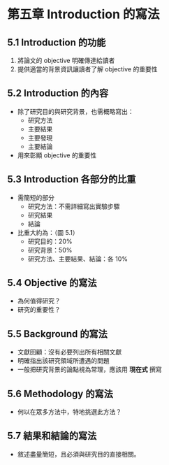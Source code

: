 # 第五章 Introduction 的寫法

## 5.1 Introduction 的功能

1. 將論文的 objective 明確傳達給讀者
2. 提供適當的背景資訊讓讀者了解 objective 的重要性

## 5.2 Introduction 的內容

* 除了研究目的與研究背景，也需概略寫出：
  * 研究方法
  * 主要結果
  * 主要發現
  * 主要結論
* 用來彰顯 objective 的重要性

## 5.3 Introduction 各部分的比重

* 需簡短的部分
  * 研究方法：不需詳細寫出實驗步驟
  * 研究結果
  * 結論
* 比重大約為：（圖 5.1）
  * 研究目的：20%
  * 研究背景：50%
  * 研究方法、主要結果、結論：各 10%
  
## 5.4 Objective 的寫法

* 為何值得研究？
* 研究的重要性？

## 5.5 Background 的寫法

* 文獻回顧：沒有必要列出所有相關文獻
* 明確指出該研究領域所遭遇的問題
* 一般把研究背景的論點視為常理，應該用 **現在式** 撰寫

## 5.6 Methodology 的寫法

* 何以在眾多方法中，特地挑選此方法？

## 5.7 結果和結論的寫法

* 敘述盡量簡短，且必須與研究目的直接相關。
